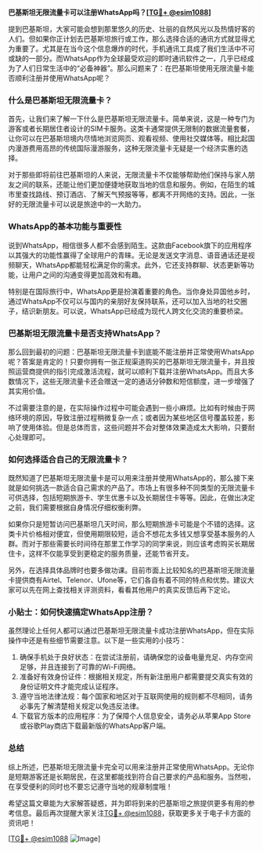 **巴基斯坦无限流量卡可以注册WhatsApp吗？[[TG💪+ @esim1088](https://t.me/s/esim1088)]**

提到巴基斯坦，大家可能会想到那里悠久的历史、壮丽的自然风光以及热情好客的人们。但如果你正计划去巴基斯坦旅行或工作，那么选择合适的通讯方式就显得尤为重要了。尤其是在当今这个信息爆炸的时代，手机通讯工具成了我们生活中不可或缺的一部分。而WhatsApp作为全球最受欢迎的即时通讯软件之一，几乎已经成为了人们日常生活中的“必备神器”。那么问题来了：在巴基斯坦使用无限流量卡能否顺利注册并使用WhatsApp呢？

### 什么是巴基斯坦无限流量卡？

首先，让我们来了解一下什么是巴基斯坦无限流量卡。简单来说，这是一种专门为游客或者长期居住者设计的SIM卡服务。这类卡通常提供无限制的数据流量套餐，让你可以在巴基斯坦境内尽情地浏览网页、观看视频、使用社交媒体等。相比起国内漫游费用高昂的传统国际漫游服务，这种无限流量卡无疑是一个经济实惠的选择。

对于那些即将前往巴基斯坦的人来说，无限流量卡不仅能够帮助他们保持与家人朋友之间的联系，还能让他们更加便捷地获取当地的信息和服务。例如，在陌生的城市里查找路线、预订酒店、了解天气预报等等，都离不开网络的支持。因此，一张好的无限流量卡可以说是旅途中的一大助力。

### WhatsApp的基本功能与重要性

说到WhatsApp，相信很多人都不会感到陌生。这款由Facebook旗下的应用程序以其强大的功能性赢得了全球用户的青睐。无论是发送文字消息、语音通话还是视频聊天，WhatsApp都能轻松满足你的需求。此外，它还支持群聊、状态更新等功能，让用户之间的沟通变得更加高效和有趣。

特别是在国际旅行中，WhatsApp更是扮演着重要的角色。当你身处异国他乡时，通过WhatsApp不仅可以与国内的亲朋好友保持联系，还可以加入当地的社交圈子，结识新朋友。可以说，WhatsApp已经成为现代人跨文化交流的重要桥梁。

### 巴基斯坦无限流量卡是否支持WhatsApp？

那么回到最初的问题：巴基斯坦无限流量卡到底能不能注册并正常使用WhatsApp呢？答案是肯定的！只要你拥有一张正规渠道购买的巴基斯坦无限流量卡，并且按照运营商提供的指引完成激活流程，就可以顺利下载并注册WhatsApp。而且大多数情况下，这些无限流量卡还会赠送一定的通话分钟数和短信额度，进一步增强了其实用价值。

不过需要注意的是，在实际操作过程中可能会遇到一些小麻烦。比如有时候由于网络环境的原因，导致注册过程稍微复杂一点；或者因为某些地区信号覆盖较差，影响了使用体验。但是总体而言，这些问题并不会对整体效果造成太大影响，只要耐心处理即可。

### 如何选择适合自己的无限流量卡？

既然知道了巴基斯坦无限流量卡是可以用来注册并使用WhatsApp的，那么接下来就是如何挑选一款适合自己需求的产品了。市场上有很多种不同类型的无限流量卡可供选择，包括短期旅游卡、学生优惠卡以及长期居住卡等等。因此，在做出决定之前，我们需要根据自身情况仔细权衡利弊。

如果你只是短暂访问巴基斯坦几天时间，那么短期旅游卡可能是个不错的选择。这类卡片价格相对便宜，但使用期限较短，适合不想花太多钱又想享受基本服务的人群。而对于那些需要长时间待在那里工作学习的同学来说，则应该考虑购买长期居住卡，这样不仅能享受到更稳定的服务质量，还能节省开支。

另外，在选择具体品牌时也要多做功课。目前市面上比较知名的巴基斯坦无限流量卡提供商有Airtel、Telenor、Ufone等，它们各自有着不同的特点和优势。建议大家可以先在网上查找相关评测资料，看看其他用户的真实反馈后再下定论。

### 小贴士：如何快速搞定WhatsApp注册？

虽然理论上任何人都可以通过巴基斯坦无限流量卡成功注册WhatsApp，但在实际操作中还是有些细节需要注意。以下是一些实用的小技巧：

1. 确保手机处于良好状态：在尝试注册前，请确保您的设备电量充足、内存空间足够，并且连接到了可靠的Wi-Fi网络。
2. 准备好有效身份证件：根据相关规定，所有新注册用户都需要提交真实有效的身份证明文件才能完成认证程序。
3. 遵守当地法律法规：每个国家和地区对于互联网使用的规则都不尽相同，请务必事先了解清楚相关规定以免违反法律。
4. 下载官方版本的应用程序：为了保障个人信息安全，请务必从苹果App Store或谷歌Play商店下载最新版的WhatsApp客户端。

### 总结

综上所述，巴基斯坦无限流量卡完全可以用来注册并正常使用WhatsApp。无论你是短期游客还是长期居民，在这里都能找到符合自己要求的产品和服务。当然啦，在享受便利的同时也不要忘记遵守当地的规章制度哦！

希望这篇文章能为大家解答疑惑，并为即将到来的巴基斯坦之旅提供更多有用的参考信息。最后再次提醒大家关注[TG💪+ @esim1088](https://t.me/s/esim1088)，获取更多关于电子卡方面的资讯吧！

[[TG💪+ @esim1088](https://t.me/s/esim1088) ![Image](https://i.postimg.cc/4NQfJmqS/Snipaste-2025-05-13-00-14-12.png)]
